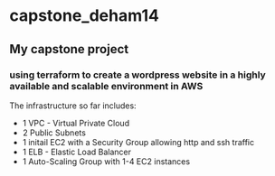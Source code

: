 # capstone_deham14
## My capstone project
### using terraform to create a wordpress website in a highly available and scalable environment in AWS

The infrastructure so far includes:

- 1 VPC - Virtual Private Cloud
- 2 Public Subnets
- 1 initail EC2 with a Security Group allowing http and ssh traffic
- 1 ELB - Elastic Load Balancer
- 1 Auto-Scaling Group with 1-4 EC2 instances
